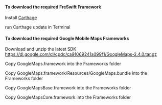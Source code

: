 #### To download the required FreSwift Framework

Install [Carthage](https://github.com/Carthage/Carthage)  
 
run Carthage update in Terminal

#### To download the required Google Mobile Maps Frameworks

Download and unzip the latest SDK 
https://dl.google.com/dl/cpdc/ca91069241a099f1/GoogleMaps-2.4.0.tar.gz

Copy GoogleMaps.framework into the Frameworks folder

Copy GoogleMaps.framework/Resources/GoogleMaps.bundle into the Frameworks folder

Copy GoogleMapsBase.framework into the Frameworks folder

Copy GoogleMapsCore.framework into the Frameworks folder

